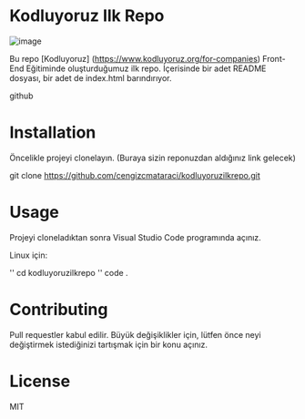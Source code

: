 # Kodluyoruz Ilk Repo
![image](https://user-images.githubusercontent.com/98194242/150623997-a10e3664-53f9-4de1-a6cd-324800fc26fb.png)

Bu repo [Kodluyoruz] (https://www.kodluyoruz.org/for-companies) Front-End Eğitiminde oluşturduğumuz ilk repo. İçerisinde bir adet README dosyası, bir adet de index.html barındırıyor.

github

# Installation

Öncelikle projeyi clonelayın. (Buraya sizin reponuzdan aldığınız link gelecek)

git clone https://github.com/cengizcmataraci/kodluyoruzilkrepo.git
# Usage

Projeyi cloneladıktan sonra Visual Studio Code programında açınız.

Linux için:

'' cd kodluyoruzilkrepo ''
code .
# Contributing

Pull requestler kabul edilir. Büyük değişiklikler için, lütfen önce neyi değiştirmek istediğinizi tartışmak için bir konu açınız.

# License

MIT
